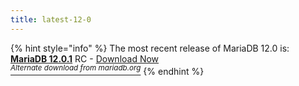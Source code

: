 ```yaml
---
title: latest-12-0
---
```


{% hint style="info" %}
The most recent release of MariaDB 12.0 is: [**MariaDB 12.0.1**](../../mariadb-community-server-release-notes/release-notes-mariadb-12.0-rolling-releases/mariadb-12.0.1-release-notes.md) RC -  <a href="https://downloads.mariadb.org/mariadb/12.0.1/" class="button primary">Download Now</a>\
[<sup>_Alternate download from mariadb.org_</sup>](https://downloads.mariadb.org/mariadb/12.0.1/)
{% endhint %}
